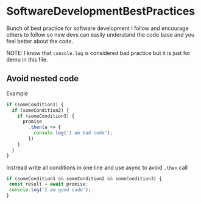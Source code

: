 # SoftwareDevelopmentBestPractices

Bunch of best practice for software development I follow and encourage others to follow so new devs can easily understand the code base and you feel better about the code. 

NOTE: I know that `console.log` is considered bad practice but it is just for demo in this file.

## Avoid nested code
Example
```js
if (someCondition1) {
  if (someCondition2) {
    if (someCondition3) {
      promise
        .then(a => {
          console.log('I am bad code');
        })
    }
  }
}
```

Instread write all conditions in one line and use async to avoid `.then` call
 
```js
if (someCondition1 && someCondition2 && someCondition3) {
 const result = await promise;
 console.log('I am good code');
}
```
